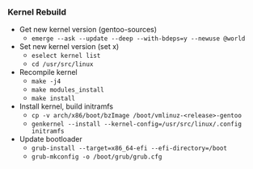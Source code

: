 ### Kernel Rebuild

- Get new kernel version (gentoo-sources)
  - `emerge --ask --update --deep --with-bdeps=y --newuse @world`
- Set new kernel version (set x)
  - `eselect kernel list`
  - `cd /usr/src/linux`
- Recompile kernel
  - `make -j4`
  - `make modules_install`
  - `make install`
- Install kernel, build initramfs
  - `cp -v arch/x86/boot/bzImage /boot/vmlinuz-<release>-gentoo`
  - `genkernel --install --kernel-config=/usr/src/linux/.config initramfs`
- Update bootloader
  - `grub-install --target=x86_64-efi --efi-directory=/boot`
  - `grub-mkconfig -o /boot/grub/grub.cfg`
